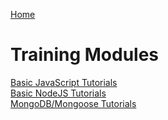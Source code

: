 [Home](/)

# Training Modules

[Basic JavaScript Tutorials](./JS_Crash_Course/)
<br>[Basic NodeJS Tutorials](./NodeJS_Crash_Course/)
<br>[MongoDB/Mongoose Tutorials](./MongoDB_Crash_Course/)

